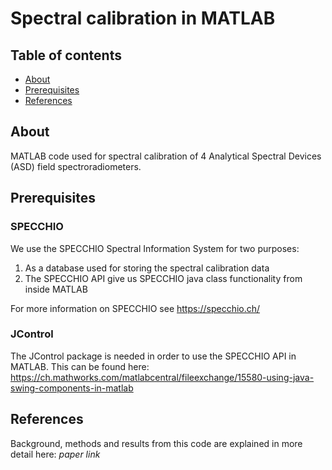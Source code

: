 # Spectral calibration in MATLAB

## Table of contents

  * [About](#about)
  * [Prerequisites](#Prerequisites)
  * [References](#references)

## About

MATLAB code used for spectral calibration of 4 Analytical Spectral Devices (ASD) field spectroradiometers.

## Prerequisites

### SPECCHIO

We use the SPECCHIO Spectral Information System for two purposes:

1. As a database used for storing the spectral calibration data 
2. The SPECCHIO API give us SPECCHIO java class functionality from inside MATLAB

For more information on SPECCHIO see https://specchio.ch/

### JControl

The JControl package is needed in order to use the SPECCHIO API in MATLAB. This can be found here: https://ch.mathworks.com/matlabcentral/fileexchange/15580-using-java-swing-components-in-matlab

## References

Background, methods and results from this code are explained in more detail here: *paper link*


